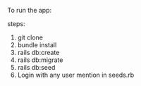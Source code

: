 To run the app:

steps: 

1) git clone
2) bundle install
3) rails db:create
4) rails db:migrate
5) rails db:seed
6) Login with any user mention in seeds.rb

